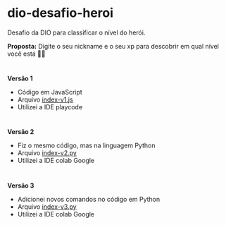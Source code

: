 # dio-desafio-heroi

Desafio da DIO para classificar o nível do herói.

**Proposta:** Digite o seu nickname e o seu xp para descobrir em qual nível você está 🚀🚀

#

**Versão 1**
- Código em JavaScript
- Arquivo [index-v1.js](https://github.com/raquelbarbieri/dio-desafio-heroi/blob/main/index-v1.js)
- Utilizei a IDE playcode

#

**Versão 2**
- Fiz o mesmo código, mas na linguagem Python
- Arquivo [index-v2.py](https://github.com/raquelbarbieri/dio-desafio-heroi/blob/main/index-v2.py)
- Utilizei a IDE colab Google

#

**Versão 3**
- Adicionei novos comandos no código em Python
- Arquivo [index-v3.py](https://github.com/raquelbarbieri/dio-desafio-heroi/blob/main/index-v3.py)
- Utilizei a IDE colab Google
